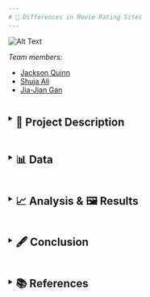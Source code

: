 ```yaml
---
# 🎥 Differences in Movie Rating Sites
---
```



![Alt Text](https://compote.slate.com/images/e0d344a9-dcfb-45f9-b31f-67ab5aaade24.jpeg)



*Team members:* 

- [Jackson Quinn]()
- [Shuja Ali]()
- [Jia-Jian Gan]()

<details>
    <summary><h2 style="display: inline-block; vertical-align: middle;">📝 Project Description</h2></summary>
    
    Everyone in our group loves watching movies, and we tend to look at reviews when deciding on watching a film to check the quality and see whether it's worth
    watching. Since there are numerous review sites, with each having their own differing opinion on many films, we would like to examine the differences in user
    preference between the sources. We would also like to examine the popularity of the sources and how it affects the preferences of their respective users. Uncovering
    these preferences will better  allow us to interpret movie ratings on these websites.
    
    Our project includes the usage of data science techniques, to collect, store, clean, and plotting the data to conduct analysis. 
    
    A flow chart outlining our project plan:
    
    <img src="https://github.com/j-quinn01/LSE-DS105-Movie-Directors/raw/main/docs/_images/flow_chart.png" alt="Flow chart">
    
    To make our analysis more advanced and critical, we designed a composite score for each movie. The composite score consisted of 4 factors: the user rating, the
    number of users voted, the revenue and the year. The purpose of this is to level off our data, and give a more layered analysis.
    
</details>

<details>
    <summary><h2 style="display: inline-block; vertical-align: middle;">📊 Data</h2></summary>

Collecting data of the top 250 movies from: IMDb, Rotten Tomatoes and TMDB

  <table>
    <thead>
      <tr>
        <th>Data Source</th>
        <th>Challenges</th>
      </tr>
    </thead>
    <tbody>
      <tr>
        <td>Wikipedia</td>
        <td>Lack of data which forced us to cross-reference another site like Rotten Tomatoes</td>
      </tr>
      <tr>
        <td>Rotten Tomatoes</td>
        <td>Ensuring homogeneity with other sources as RT has a large international presence, so filtering for just US films required extra steps</td>
      </tr>
      <tr>
        <td>IMDb</td>
        <td>Homogenizing data with the other sources (bracketing votes, putting rating out of 100)</td>
      </tr>
      <tr>
        <td>TMDB</td>
        <td>Missing revenue values for several films</td>
      </tr>
    </tbody>
  </table>
    
<details>
    <summary><h2 style="display: inline-block; vertical-align: middle;">Wikipedia/ Rotten Tomatoes(RT)</h2></summary>

For Rotten Tomatoes, our approach was to leverage data from a Wikipedia article featuring films with 100% ratings. We initially gathered a larger pool of 424 films and later refined it to our target 250, keeping in mind that these ratings did not equate to 100% user ratings.

To facilitate data analysis and maintain consistency with the other data sources, we had to perform several data cleaning steps. This included the standardization of revenue and movie runtimes, and the transformation of the number of votes into brackets.

We also developed a composite score for each movie, which was calculated considering both user ratings and revenue. Additionally, we tried to score directors based on the average composite scores of their movies and their number of films in the list. However, after feedback, we decided to focus more on comparing sources than analyzing individual directors.

Data was then compiled in a dataframe with key features including the rating, director, revenue, users voted, the data source and the year. All features were adjusted to match the format and data types used by our teammates for IMDb and TMDB data, ensuring a seamless concatenation process.

    <h5> Data Collection Challenges </h5>

The most significant challenge we encountered with Rotten Tomatoes data was ensuring homogeneity and comparability with other sources. This is because RT has a large international presense, so it was especially tricky when dealing with different currencies in revenue and trying to remove non-US flims.

<img src="https://github.com/j-quinn01/LSE-DS105-Movie-Directors/raw/main/docs/_images/ss_of_merged_data.png" alt="Flow chart">


  </details>

  <details>
    <summary><h2 style="display: inline-block; vertical-align: middle;">TMDB</h2></summary>

For TMDB, first the API was used to get the top 250 movies and their IDs. The ID was used to get all the key information of an individual film (e.g., revenue, director) in a json requests format. As numerous films in TMDB had missing revenue values, IMDb was used to fill in the missing values where possible (TMDB API also gave the IMDb ID of each film). Most films had multiple genres and some with multiple directors, so the genres and directors for those films were stored in a list. When we wanted to separate the data by genre or director, we used the pandas df.explode() function to do so.

Data was then compiled in a dataframe. The variables used included: (user) rating, director, revenue, users voted, the data source and the year. 

Rating values were converted into a percentage and votes was converted from a flat number to brackets (since Rotten Tomatoes doesn't have a flat number for the number of users voted), to make the data consistent, so all 3 sites can be easily compared and the dataframes can be concatenated.

 <img src="https://github.com/j-quinn01/LSE-DS105-Movie-Directors/raw/main/docs/_images/tmdb_df.png" alt="Flow chart">     

      
  </details>

  <details>
    <summary><h2 style="display: inline-block; vertical-align: middle;">IMDb</h2></summary> 

We were able to find a list of the top 1000 movies on IMDb by rating. We then took the first 250 movies from this list to use in our project. IMDb was not willing to let us use their API, so the data was collected using webscraping. We collected the movie title, director, year of release, genre, revenue, rating, length, and number of user votes. We then made the rating out of 100 instead of 10 for the sake of comparability. Initially, we created one IMDb df that had only one genre per movie. Later we put all genres in a list and used df.explode() to separate them when necessary. We also bracketed the votes like we did for our TMDB data for ease of comparison. 


 <img src="https://github.com/j-quinn01/LSE-DS105-Movie-Directors/raw/main/docs/_images/IMDb_df.png" alt="Flow chart">       
      

  </details>
      
</details>

<details>
    <summary><h2 style="display: inline-block; vertical-align: middle;">📈 Analysis & 🖼️ Results</h2></summary>
    
  <details>
      <summary><h2 style="display: inline-block; vertical-align: middle;">Section 0: Preliminary analysis (unrelated to later sections)</h2></summary>
    
(Our analysis and results section are merged as we felt showing and analyzing each step of our data analysis process for clarity)
<br>
Before we begin, we will show a sample of how we created our analysis by using ggplot(shown below).
    
<img src="https://github.com/j-quinn01/LSE-DS105-Movie-Directors/raw/main/docs/_images/ggplot_code.png" alt="Flow chart">        

 ---
      
<h3> Now, we will show some preliminary data analysis that are unrelated to sections I, II and III. </h3>

- While doing some exploratory analysis, we produced the following graph. On the x-axis we have the different vote brackets, on the y-axis we have the average revenue of each interval.

      
<img src="https://github.com/j-quinn01/LSE-DS105-Movie-Directors/raw/main/docs/_images/revenue_votes.png" alt="Flow chart">       


- One would think that as the number of votes increase, the revenue would as well because we expect a positive correlation between the number of votes and the number of people who have seen the movie. And so, the more people who have seen a movie, the higher that movie’s revenue. We kind of see this trend in the graph, although there is a huge spike in revenue for the 10,000 and 25,000 votes intervals. We were curious about this, so we looked for outliers. After sorting the concatenated df by revenue, we found this.

<img src="https://github.com/j-quinn01/LSE-DS105-Movie-Directors/raw/main/docs/_images/outlier_df.png" alt="Flow chart">  

- Both the 10,000 and 25,000 votes intervals have an Avengers movie with very high revenue relative to other movies, which is pushing the average revenues for these movies higher. 
---

<br>
There seems to be movies from greater variety of directors in RT. The frequency of directors in Rotten Tomatoes does not exceed 3, whilst directors have appeared up to 7 times in TMDB and IMDB.
          
<img src="https://github.com/j-quinn01/LSE-DS105-Movie-Directors/raw/main/docs/_images/t10_directors_each_source.png" alt="Flow chart">       

TMDB's top 250 movies have by far the greatest average revenue, with Rotten Tomatoes with the least. This suggests TMDB users have a preference towards more popular films, whilst Rotten Tomatoes users do not.      
 
<img src="https://github.com/j-quinn01/LSE-DS105-Movie-Directors/raw/main/docs/_images/avg_rev_sources.png" alt="Flow chart">      
          
This suggests TMDB and IMDb users may be biased towards films with a specific director or a higher box office, however the analysis is preliminary and more analysis needs to be conducted in order to make a conclusion.
      
<h2> So far, we have seen how outliers have skewed the average revenue of voting intervals, the variation in the number of directors included in the top 250 movies from each source, and the (large) variation in the average revenue per movie across our three sources. </h2>
      
  </details>



  <details style="margin-top: 10px;">
      <summary><h2 style="display: inline-block; vertical-align: middle;">Section I: Is there a preference of certain genres according to sources, as examined by absolute user ratings and absolute representation?</h2></summary>

- In Part I, we tried to see if we can infer anything from the graphs of average absolute user rating by genre across 3 sources

<img src="https://github.com/j-quinn01/LSE-DS105-Movie-Directors/raw/main/docs/_images/section_I_absolute_user_ratings.png" alt="Flow chart"> 
<br>
(This bargraph depicts a graph of absolute user ratings over genres from different sources)

<br>

 <img src="https://github.com/j-quinn01/LSE-DS105-Movie-Directors/raw/main/docs/_images/rating_boxplots.png" alt="Flow chart"> 

(The boxplot is depicting the same thing as the bar graph, and both show higher average ratings for RT)

- We saw that RT users tend to vote more optimistically compared to IMDb and TMDB on average
- However, we find no substantial differences/preferences for 1 genre relative to the other within genres by eyeballing the data and seeing how any differences are not consistent across sources, and were minimal fluctuations at best (relative to total ratings)

<br>


- Still in part I, we also plotted a graph of the number of top movies by genres so we can see if a source gives "preferential" treatment to those from a different source
- (For example, maybe IMDb really likes horror movies. If so, then we should see alot more horror movies!)


 <img src="https://github.com/j-quinn01/LSE-DS105-Movie-Directors/raw/main/docs/_images/section_I_representation_of_movies.png" alt="Flow chart">       



<h4> As we saw from the adjusted graph, there seems to be a HUGE representation of Documentary type movies for just Rotten Tomatoes! </h4>
- After doing some adjustment, we found that there is there is alot of Drama movies across all sources (most for IMDb and TMDB, and 2nd for RT)
- Potential inferrence might mean that on average, many people like Drama type movies!
- However, there might be other confounding variables, like maybe there are just a greater proportion of Drama movies made, so naturally more are highly rated
- We can also see the RT does not have movies in certain genres like War, Mystery or Music! However, this is due to the fact that there aren't categories for this on RT
- No clear relationship for other genres



<h2> In conclusion, data from user ratings suggest no preference for a certain genre across sources. However, data from represenation of top movies seems to indicate a potential preference for Documentary genres within RT. However, as we would soon find out in section 2, this isn't the case! </h2>

        
---

  </details>


    
  <details style="margin-top: 10px;">
      <summary><h2 style="display: inline-block; vertical-align: middle;">Section II: Examining difference in composite scores, to see if there are any discrepances or patterns in absolute user score, number of voters, absolute revenue and date of release in order to derive conclusions about the sources</h2></summary>

- First, we began by calculating the overall composite score
<br>
The composite score = function(User composite score, revenue composite score)

- User composite score = function(absolute user rating, number of users)
- Revenue composite score = function(revenue at time of release, year of release) 

- Hence, composite score consists of 4 components
    - User score
    - Number of users who rated
    - Revenue
    - Date of release (revenue was scaled up due to inflation)

<br>
<br>
We then plot a graph of average overall_composite_movie_score over genre with 3 bar graphs for each data source

<img src="https://github.com/j-quinn01/LSE-DS105-Movie-Directors/raw/main/docs/_images/section_II_absolute_composite_score.png" alt="Flow chart">       

- We again find no clear pattern of composite scores within genres
- Even the Documentary genre for RT isn't higher than the rest despite over-representation shown earlier
- This points to other factors causing over-representation besides the hypothesis that RT users like Documentaries
- **This gives evidence to refute our initial findings in section 1, that there might be a slight preference for Documentary genres within Rotten Tomatoes sources!**
- However, we find crucial data (indicated in the graph or a more condensed one below) that RT has the lowest average overall score across all genres (data above graph) followed by TMDB and IMDB.

<img src="https://github.com/j-quinn01/LSE-DS105-Movie-Directors/raw/main/docs/_images/section_II_average_composite_score_mean.png" alt="Flow chart">   


<br>


We then tried to find out which of the 4 components contributed to this trend by sketching appropriate graphs
- By plotting a graph of average revenue_score over genre with 3 bar graphs for each data source amoung other things, we can see, RT is the lowest, followed by TMDB and IMDB. This matches the earlier pattern, so revenue explains it!

<img src="https://github.com/j-quinn01/LSE-DS105-Movie-Directors/raw/main/docs/_images/section_II_composite_revenue_graph.png" alt="Flow chart">


<br>

(Graph helps to explain as there are similar "peaks" and trough as compared to the total composite score graph)




<img src="https://github.com/j-quinn01/LSE-DS105-Movie-Directors/raw/main/docs/_images/section_II_composite_revenue_graph_mean.png" alt="Flow chart">      

<br>
(This mean table gives a simpler version of analysis to prove what we're saying above)

- Since revenue composite score is made up of revenue at time of release (Absolute revenue) and year of release we did further analysis via graphs to see which factor exactly contribues to this trend

<img src="https://github.com/j-quinn01/LSE-DS105-Movie-Directors/raw/main/docs/_images/section_II_years_graph.png" alt="Flow chart">      


- From the data, (above) we can see that the years are clearly not a factor. The order is reversed and differences minimal

<br>

**This means the differences are attributed primarily to absolute revenue!**

**In other words, while it seems that there is no preference (or conflicting evidence) as to whether there are preferences between genres within or between sources, our data seems to suggest movies with a higher absolute revenue are over-represented in IMDb and TMDB relative to Rotten Tomatoes!**

**A possible explanation could be that IMDb and TMDB are more popular sites than Rotten Tomatoes. Hence, movies with higher revenues (and hence more overall customers), visit sites like IMDb and TMDB more relative to RT! (obviously, this is just a hypothesis. Correlation =/= causation)**

---

We next examined user composite score and see the same pattern of (RT -> TMDB -> IMDb) for user composite score

<img src="https://github.com/j-quinn01/LSE-DS105-Movie-Directors/raw/main/docs/_images/s2_comp_user_graph.png" alt="Flow chart">      


(graph showing composite user score)
<br>
<br>
<br>

<img src="https://github.com/j-quinn01/LSE-DS105-Movie-Directors/raw/main/docs/_images/s2_comp_user.png" alt="Flow chart">      

<br>
(table showing mean user score)
<br>

- However, data/graph seems to only partially confirm this as only some patterns are explained but not others in the graph
- **Taken together, it seems that the composite user rating score only partially explains the lower average total score for RT, but doesn't explain to the same extent as revenue composite!**
- This is because while the means follow the same pattern, the "peaks" and "troughs" of the data from user composite don't follow the same pattern as overall composite!
<br>

<br>
We next analysed the data to see which of the 2 components in user composite (user rating or number of voters) contribute to the trend

<br>

<img src="https://github.com/j-quinn01/LSE-DS105-Movie-Directors/raw/main/docs/_images/s2_absolute_user_mean.png" alt="Flow chart">      

<br>


- The data seems obvious that absolute ratings aren't the reason contributing to the composite user rating order between sources as the order there doesn't match the order previously (instead of RT being lowest and IMDb being highest, now RT is highest)
- **Instead, it seems like the number of voters are the major reason!**
- **It seems that it is _**number of voters**_ &  _**absolute revenue**_ that explains the trend we see in composite user rating and overall composite score**

<h2> **To summarise, while it seems that there is no preference (or conflicting evidence) as to whether there are preferences between genres within or between sources, our data seems to suggest movies with a higher absolute revenue are over-represented in IMDb and TMDB relative to Rotten Tomatoes! Hence, this supports the idea that IMDb and TMDB are more popular sites than Rotten Tomatoes! If IMDb and TMDB are more popular, those sites would get more voters for popular movies. Indeed, this is what we see!** </h2>

<br>
      
* Note again here, this is just a hypothesis. Correlation =/= causation. Reverse casuality might happen here - perhaps because there are more votes on sites like IMDb and TMDB, they become more popular with mainstream and casual audiences, which explains why movies with higher revenus (that are frequented by mainstream audiences, go to those sites leading to over representation of high revenue movies in IMDb and TMDB.)

<br>


  </details>



  <details style="margin-top: 10px;">
    <summary><h2 style="display: inline-block; vertical-align: middle;">Section III: Appendix/ Section 3: Even more evidence to support popularity of IMDb and TMDB compared to RT</h2></summary>

- We plot a graph of number of movies over their release date

<br>

<img src="https://github.com/j-quinn01/LSE-DS105-Movie-Directors/raw/main/docs/_images/s2_p3.png" alt="Flow chart">      


<br>


- The graph clearly shows that there is a significant over-representation of RT movies in pre-modern times and under-representation in modern times

<h2> **Perhaps, this points to the fact that IMDb and TMDB are more popular in recent times compared to RT!** </h2>

---

  </details>
    
    
</details>

<details>
    <summary><h2 style="display: inline-block; vertical-align: middle;">🖋️ Conclusion</h2></summary>

- In conclusion, we think there is no strong evidence that there is a preference for a genre within or across sources
- Examining the graph of absolute user ratings over genres over 3 sources, we see that there is no significant pattern of preference for a single genre within sources(as variations are relatively small) & across sources (no pattern across sources)
- We also plotted a graph showing representation of movies by genre from an essentially random sample (we collected data using a similar approach for all 3 - collecting data from top movies as indicated by the source itself)
- While it seems like RT users might have a preference for that Documentary movies, as they are over-represented, the data from absolute user scores and later composite user and composite overall scores suggest otherwise

    <h2> This points to the fact that there is no preference for genres within or across sources. </h2>

- However, our data shows support for the hypothesis that IMDb and TMDB are more popular compared to RT
- This is because of three reasons
    - IMDb and TMDB have, on average, a greater representation of higher grossing flims than RT even as their average release year across sources are similar (evidence 1)
    - IMDb and TMDB have, on average, more voters than RT even as their average absolute user rating is about the same (evidence 2)
    - IMDb and TMDB represent a significantly greater proportion of modern flims compared to RT (evidence 3)

<h3> All this evidence suggests that IMDb and TMDB are more popular sites in modern times than RT. With a greater popularity, more viewers vote (evidence 2).  Moreover, as movies with higher revenues are ones that attract more customers, more popular sites will have more traffic to those movies, leading to them being over-represented as top movies in IMDb and TMDB (evidence 1). The relative popularity of IMDb and TMDB also seems to be validated especially in the modern era, as traffic for modern movies for RT is lower compared to IMDb and TMDB, leading to IMDb and TMDB representing a greater % of higher performing flims compared to RT (evidence 3). </h3>



</details>


<details>
    <summary><h2 style="display: inline-block; vertical-align: middle;">📚 References</h2></summary>

Wikipedia: "List of films with a 100% rating on Rotten Tomatoes" 
<br>
https://en.wikipedia.org/wiki/List_of_films_with_a_100%25_rating_on_Rotten_Tomatoes
<br>
Rotten Tomatoes
<br>
https://www.rottentomatoes.com/
<br>
IMDb top 250 movies 
<br>
https://www.imdb.com/chart/top/
<br>
TMDB API 
<br>
https://developer.themoviedb.org/docs
        
</details>
